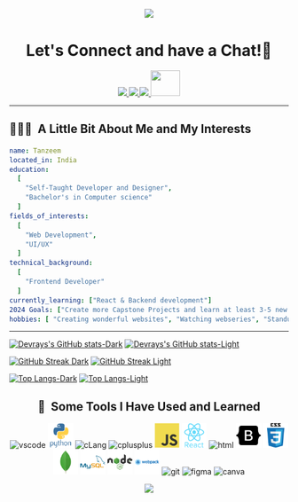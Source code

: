 <p align="center">
  <img src="https://capsule-render.vercel.app/api?type=waving&color=gradient&text=Hello!&height=100&section=header"/>
</p>

<h1 align="center">
  Let's Connect and have a Chat!💬
</h1>

<p align="center">
<a href="#">
  <img height="50" src="https://user-images.githubusercontent.com/46517096/166972883-f5f1d88c-0246-4374-88ac-ded0f2cf0699.png"/>
</a>
<a href="https://www.linkedin.com/in/mr-tanzeem/">
  <img height="50" src="https://user-images.githubusercontent.com/46517096/166973395-19676cd8-f8ec-4abf-83ff-da8243505b82.png"/>
</a>
<a href="#">
  <img height="50" src="https://user-images.githubusercontent.com/46517096/166974271-91dfa250-d70b-4cb9-8707-f1bda1b708c3.png"/>
</a>
<!-- <a href="#">
  <img height="50" src="https://user-images.githubusercontent.com/46517096/166974368-9798f39f-1f46-499c-b14e-81f0a3f83a06.png"/>
</a> -->
  <a href="https://mail.google.com/mail/u/0/?fs=1&tf=cm&source=mailto&to=dev.tanzeem@gmail.com">
  <img height="46" width="53" src="https://banner2.cleanpng.com/20171216/aea/gmail-logo-png-5a3553a6e082c3.6128108415134442629196.jpg"/>
</a>
</p>

---
<h2> 👨🏻‍💻 &nbsp;A Little Bit About Me and My Interests</h2>

```yaml
name: Tanzeem
located_in: India
education:
  [
    "Self-Taught Developer and Designer",
    "Bachelor's in Computer science"
  ]
fields_of_interests:
  [
    "Web Development",
    "UI/UX"
  ]
technical_background:
  [
    "Frontend Developer"
  ] 
currently_learning: ["React & Backend development"]
2024 Goals: ["Create more Capstone Projects and learn at least 3-5 new Technologies."]
hobbies: [ "Creating wonderful websites", "Watching webseries", "StandupComedy"]
```
---  

<!-- Fun Fact Section 
<div style="background-color: #f4f4f4; padding: 20px; border-radius: 8px; margin-bottom: 20px;">
  <p align="center">
    <img src="https://images.unsplash.com/photo-1526738549149-8e07eca6c147?q=80&w=1925&auto=format&fit=crop&ixlib=rb-4.0.3&ixid=M3wxMjA3fDB8MHxwaG90by1wYWdlfHx8fGVufDB8fHx8fA%3D%3D" alt="rocket" width="200" height="150"/>
  </p>
  
  <p align="center" style="font-size: 16px; font-weight: bold;">
    ⚡ Fun fact: I turn caffeine into code, and my favorite debugging tool is a good playlist! 🚀🎧
  </p>
</div>
-->

[![Devrays's GitHub stats-Dark](https://github-readme-stats.vercel.app/api?username=tanzeem131&hide_border=true&show_icons=true&rank_icon=github&theme=dark#gh-dark-mode-only)](https://github.com/tanzeem131/github-readme-stats#gh-dark-mode-only)
[![Devrays's GitHub stats-Light](https://github-readme-stats.vercel.app/api?username=tanzeem131&hide_border=false&show_icons=true&rank_icon=github&theme=default#gh-light-mode-only)](https://github.com/tanzeem131/github-readme-stats#gh-light-mode-only)

[![GitHub Streak Dark](https://github-readme-streak-stats.herokuapp.com?&hide_border=true&user=tanzeem131&theme=dark#gh-dark-mode-only)](https://git.io/streak-stats#gh-dark-mode-only)
[![GitHub Streak Light](https://github-readme-streak-stats.herokuapp.com?&hide_border=false&user=emmirays&theme=default#gh-light-mode-only)](https://git.io/streak-stats#gh-light-mode-only)

<!--
[![Top Langs-Dark](https://github-readme-stats.vercel.app/api/top-langs/?username=tanzeem131&hide_border=true&layout=compact&theme=dark#gh-dark-mode-only)](https://github.com/tanzeem131/github-readme-stats#gh-dark-mode-only)
[![Top Langs-Light](https://github-readme-stats.vercel.app/api/top-langs/?username=tanzeem131&hide_border=true&hide_border=false&layout=compact&theme=default#gh-light-mode-only)](https://github.com/tanzeem131/github-readme-stats#gh-light-mode-only)
-->

[![Top Langs-Dark](https://github-readme-stats.vercel.app/api/top-langs/?username=tanzeem131&hide_border=true&layout=compact&theme=dark&exclude_repo=Deep-belief-network-ml-project,blood_donation_app)](https://github.com/tanzeem131/github-readme-stats#gh-dark-mode-only)
[![Top Langs-Light](https://github-readme-stats.vercel.app/api/top-langs/?username=tanzeem131&hide_border=true&layout=compact&theme=default&exclude_repo=Deep-belief-network-ml-project,blood_donation_app)](https://github.com/tanzeem131/github-readme-stats#gh-light-mode-only)

<!--
<div style="background-color: #f4f4f4; padding: 20px; border-radius: 8px; margin-bottom: 20px;">
  <p align="center">
    <img src="https://user-images.githubusercontent.com/74038190/219923823-bf1ce878-c6b8-4faa-be07-93e6b1006521.gif" alt="rocket" width="50%" height="50%"/>
  </p>
</div>
-->
  
<h2  align="center"> 🚀 &nbsp;Some Tools I Have Used and Learned</h2>
<p align="center">
<img src="https://cdn.jsdelivr.net/gh/devicons/devicon/icons/vscode/vscode-original.svg" alt="vscode" width="45" height="45"/>
<img src="https://raw.githubusercontent.com/devicons/devicon/master/icons/python/python-original-wordmark.svg" alt="python" width="45" height="45"/>
<img src="https://cdn.jsdelivr.net/gh/devicons/devicon/icons/c/c-original.svg" alt="cLang" width="45" height="45"/>
<img src="https://cdn.jsdelivr.net/gh/devicons/devicon/icons/cplusplus/cplusplus-original.svg" alt="cplusplus" width="45" height="45"/>
<img src="https://raw.githubusercontent.com/devicons/devicon/master/icons/javascript/javascript-original.svg" alt="javascript" width="45" height="45" />
<img src="https://raw.githubusercontent.com/devicons/devicon/master/icons/react/react-original-wordmark.svg" alt="react" width="45" height="45" />
<img src="https://cdn.jsdelivr.net/gh/devicons/devicon/icons/html5/html5-original.svg" alt="html" width="45" height="45"/>
<img src="https://raw.githubusercontent.com/devicons/devicon/master/icons/bootstrap/bootstrap-plain.svg" alt="bootstrap" width="45" height="45" />
<img src="https://raw.githubusercontent.com/devicons/devicon/master/icons/css3/css3-original-wordmark.svg" alt="css3" width="45" height="45" />
<img src="https://raw.githubusercontent.com/devicons/devicon/master/icons/mongodb/mongodb-original.svg" alt="mongodb" width="45" height="45" />
<img src="https://raw.githubusercontent.com/devicons/devicon/master/icons/mysql/mysql-original-wordmark.svg" alt="mysql" width="45" height="45" />
<img src="https://raw.githubusercontent.com/devicons/devicon/master/icons/nodejs/nodejs-original-wordmark.svg" alt="nodejs" width="45" height="45" />      
<img src="https://raw.githubusercontent.com/devicons/devicon/master/icons/webpack/webpack-original-wordmark.svg" alt="webpack" width="45" height="45" />     
<img src="https://cdn.jsdelivr.net/gh/devicons/devicon/icons/git/git-original.svg" alt="git" width="45" height="45"/>
<img src="https://cdn.jsdelivr.net/gh/devicons/devicon/icons/figma/figma-original.svg" alt="figma" width="45" height="45"/>
<img src="https://cdn.jsdelivr.net/gh/devicons/devicon/icons/canva/canva-original.svg" alt="canva" width="45" height="45"/>
</p>

<p align="center">
  <img src="https://capsule-render.vercel.app/api?type=waving&color=gradient&height=100&section=footer"/>
</p>
